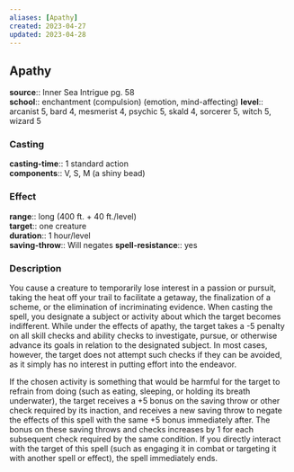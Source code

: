 ```yaml
---
aliases: [Apathy]
created: 2023-04-27
updated: 2023-04-28
---
```


## Apathy

**source**:: Inner Sea Intrigue pg. 58  
**school**:: enchantment (compulsion) (emotion, mind-affecting)
**level**:: arcanist 5, bard 4, mesmerist 4, psychic 5, skald 4, sorcerer 5, witch 5, wizard 5

### Casting

**casting-time**:: 1 standard action  
**components**:: V, S, M (a shiny bead)

### Effect

**range**:: long (400 ft. + 40 ft./level)  
**target**:: one creature  
**duration**:: 1 hour/level  
**saving-throw**:: Will negates
**spell-resistance**:: yes

### Description

You cause a creature to temporarily lose interest in a passion or pursuit, taking the heat off your trail to facilitate a getaway, the finalization of a scheme, or the elimination of incriminating evidence. When casting the spell, you designate a subject or activity about which the target becomes indifferent. While under the effects of apathy, the target takes a -5 penalty on all skill checks and ability checks to investigate, pursue, or otherwise advance its goals in relation to the designated subject. In most cases, however, the target does not attempt such checks if they can be avoided, as it simply has no interest in putting effort into the endeavor.  
  
If the chosen activity is something that would be harmful for the target to refrain from doing (such as eating, sleeping, or holding its breath underwater), the target receives a +5 bonus on the saving throw or other check required by its inaction, and receives a new saving throw to negate the effects of this spell with the same +5 bonus immediately after. The bonus on these saving throws and checks increases by 1 for each subsequent check required by the same condition. If you directly interact with the target of this spell (such as engaging it in combat or targeting it with another spell or effect), the spell immediately ends.
